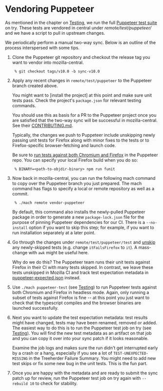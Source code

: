 Vendoring Puppeteer
===================

As mentioned in the chapter on [Testing], we run the full [Puppeteer
test suite] on try.  These tests are vendored in central under
_remote/test/puppeteer/_ and we have a script to pull in upstream changes.

We periodically perform a manual two-way sync. Below is an outline of the
process interspersed with some tips.

1. Clone the Puppeteer git repository and checkout the release tag you want
   to vendor into mozilla-central.

    	% git checkout tags/v10.0 -b sync-v10.0

2. Apply any recent changes in `remote/test/puppeteer` to the Puppeteer branch
   created above.

	 You might want to [install the project] at this point and make sure unit
	 tests pass. Check the project's `package.json` for relevant testing commands.

   You should use this as basis for a PR to the Puppeteer project once you are
	 satisfied that the two-way sync will be successful in mozilla-central. See
	 their [CONTRIBUTING.md].

	 Typically, the changes we push to Puppeteer include unskipping newly passing
	 unit tests for Firefox along with minor fixes to the tests or
	 to Firefox-specific browser-fetching and launch code.

	 Be sure to [run tests against both Chromium and Firefox] in the Puppeteer
	 repo. You can specify your local Firefox build when you do so:

		% BINARY=<path-to-objdir-binary> npm run funit

3. Now back in mozilla-central, you can run the following mach command to
	 copy over the Puppeteer branch you just prepared. The mach command has
	 flags to specify a local or remote repository as well as a commit.

		% ./mach remote vendor-puppeteer

	 By default, this command also installs the newly-pulled Puppeteer package
	 in order to generate a new `package-lock.json` file for the purpose of
	 pinning Puppeteer dependencies for our CI. There is a `--no-install` option
	 if you want to skip this step; for example, if you want to run installation
	 separately at a later point.

4. Go through the changes under `remote/test/puppeteer/test` and [unskip] any
	 newly-skipped tests (e.g. change `itFailsFirefox` to `it`).
	 A mass-change with `awk` might be useful here.

	 Why do we do this? The Puppeteer team runs their unit tests against Firefox
	 in their CI with many tests skipped. In contrast, we leave these tests
	 unskipped in Mozilla CI and track test expectation metadata
	 in [puppeteer-expected.json] instead.

5. Use `./mach puppeteer-test` (see [Testing]) to run Puppeteer tests against
   both Chromium and Firefox in headless mode. Again, only running a subset of
	 tests against Firefox is fine -- at this point you just want to check that
	 the typescript compiles and the browser binaries are launched successfully.

6. Next you want to update the test expectation metadata: test results might
   have changed, tests may have been renamed, removed or added. The
	 easiest way to do this is to run the Puppeteer test job on try
	 (see [Testing]). You will find the new test metadata as an artifact on that
	 job and you can copy it over into your sync patch if it looks reasonable.

	 Examine the job logs and makes sure the run didn't get interrupted early
	 by a crash or a hang, especially if you see a lot of
	 `TEST-UNEXPECTED-MISSING` in the Treeherder Failure Summary. You might need
	 to add new test skips or fix some new bug in the unit tests. This is the
	 fun part.

7. Once you are happy with the metadata and are ready to submit the sync patch
   up for review, run the Puppeteer test job on try again with `--rebuild 10`
	 to check for stability.

[Testing]: ./Testing.html
[Puppeteer test suite]: https://github.com/GoogleChrome/puppeteer/tree/master/test
[re-install the project]: https://github.com/puppeteer/puppeteer/blob/main/CONTRIBUTING.md#getting-code
[run tests against both Chromium and Firefox]: https://github.com/puppeteer/puppeteer/blob/main/test/README.md#running-tests
[puppeteer-expected.json]: https://searchfox.org/mozilla-central/source/remote/test/puppeteer-expected.json
[CONTRIBUTING.md]: https://github.com/puppeteer/puppeteer/blob/main/CONTRIBUTING.md
[unskip]: https://github.com/puppeteer/puppeteer/blob/main/test/README.md#skipping-tests-in-specific-conditions
